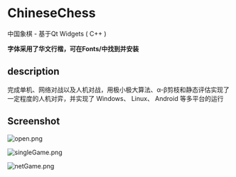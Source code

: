 # ChineseChess 
中国象棋 - 基于Qt Widgets ( C++ )

**字体采用了华文行楷，可在Fonts/中找到并安装**

## description

完成单机、网络对战以及人机对战，用极小极大算法、α-β剪枝和静态评估实现了一定程度的人机对弈，并实现了
Windows、 Linux、 Android 等多平台的运行

## Screenshot

![open.png](https://img.caiyifan.cn/open.png)

![singleGame.png](https://img.caiyifan.cn/singleGame.png)

![netGame.png](https://img.caiyifan.cn/netGame.png)

